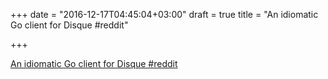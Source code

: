 +++
date = "2016-12-17T04:45:04+03:00"
draft = true
title = "An idiomatic Go client for Disque  #reddit"

+++

<p><a href="https://t.co/6o2OxTgk3y">An idiomatic Go client for Disque  #reddit</a></p>
